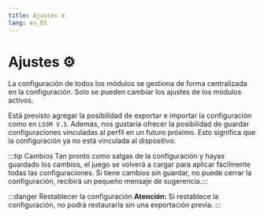 ```yaml
---
title: Ajustes ⚙️
lang: es_ES
---
```


# Ajustes ⚙️

La configuración de todos los módulos se gestiona de forma centralizada en la configuración. Solo se pueden cambiar los ajustes de los módulos activos.

Está previsto agregar la posibilidad de exportar e importar la configuración como en `LSSM V.3`.
Además, nos gustaría ofrecer la posibilidad de guardar configuraciones vinculadas al perfil en un futuro próximo. Esto significa que la configuración ya no está vinculada al dispositivo.

:::tip Cambios
Tan pronto como salgas de la configuración y hayas guardado los cambios, el juego se volverá a cargar para aplicar fácilmente todas las configuraciones.
Si tiene cambios sin guardar, no puede cerrar la configuración, recibirá un pequeño mensaje de sugerencia.:::

:::danger Restablecer la configuración
**Atención:** Si restablece la configuración, no podrá restaurarla sin una exportación previa.
:::

<!-- ==START_FOOTER== Do NOT edit anything below this line! Any edits will be removed as content is auto generated! -->
[lssm.status]: https://status.lss-manager.de/
[lssm.discord]: https://discord.gg/RcTNjpB
[lssm.userscript]: https://v4.lss-manager.de/lssm-v4.user.js
[lssm.donations]: https://donate.lss-manager.de/
[docs]: https://docs.lss-manager.de/
[docs.apps]: /es_ES/apps.md
[docs.appstore]: /es_ES/appstore.md
[docs.bugs]: /es_ES/bugs.md
[docs.error_report]: /es_ES/error_report.md
[docs.faq]: /es_ES/faq.md
[docs.metadata]: /es_ES/metadata.md
[docs.other]: /es_ES/other.md
[docs.settings]: /es_ES/settings.md
[docs.suggestions]: /es_ES/suggestions.md
[docs.support]: /es_ES/support.md
[games.self]: https://centro-de-mando.es
[tampermonkey]: https://tampermonkey.net/
[github]: https://github.com/LSS-Manager/LSSM-V.4
[github.issues]: https://github.com/LSS-Manager/LSSM-V.4/issues
[github.issues.open]: https://github.com/LSS-Manager/LSSM-V.4/issues?q=is%3Aissue+is%3Aopen+label%3Abug